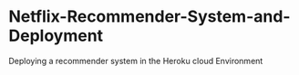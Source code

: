 # Netflix-Recommender-System-and-Deployment
Deploying a recommender system in the Heroku cloud Environment 
